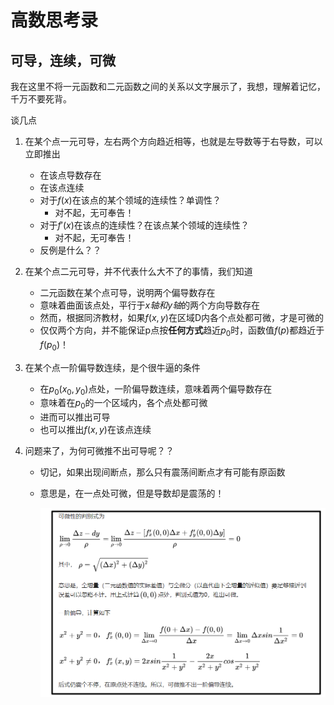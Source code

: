 # 高数思考录

## 可导，连续，可微

我在这里不将一元函数和二元函数之间的关系以文字展示了，我想，理解着记忆，千万不要死背。

谈几点

1. 在某个点一元可导，左右两个方向趋近相等，也就是左导数等于右导数，可以立即推出

    - 在该点导数存在
    - 在该点连续
    - 对于$f(x)$在该点的某个领域的连续性？单调性？
        - 对不起，无可奉告！
    - 对于$f'(x)$在该点的连续性？在该点某个领域的连续性？
        - 对不起，无可奉告！
    - 反例是什么？？

2. 在某个点二元可导，并不代表什么大不了的事情，我们知道

    - 二元函数在某个点可导，说明两个偏导数存在
    - 意味着曲面该点处，平行于$x轴和y轴$的两个方向导数存在
    - 然而，根据同济教材，如果$f(x, y)$在区域D内各个点处都可微，才是可微的
    - 仅仅两个方向，并不能保证p点按**任何方式**趋近$p_0$时，函数值$f(p)$都趋近于$f(p_0)$！

3. 在某个点一阶偏导数连续，是个很牛逼的条件

    - 在$p_0(x_0, y_0)$点处，一阶偏导数连续，意味着两个偏导数存在
    - 意味着在$p_0$的一个区域内，各个点处都可微
    - 进而可以推出可导
    - 也可以推出$f(x, y)$在该点连续

4. 问题来了，为何可微推不出可导呢？？

    - 切记，如果出现间断点，那么只有震荡间断点才有可能有原函数

    - 意思是，在一点处可微，但是导数却是震荡的！

        ![image-20220423203415595](https://raw.githubusercontent.com/cmy-hhxx/cloudpic/main/img/image-20220423203415595.png)